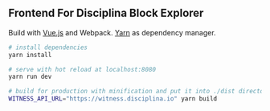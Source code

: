 ## Frontend For Disciplina Block Explorer

Build with [Vue.js](https://vuejs.org/) and Webpack.
[Yarn](https://yarnpkg.com/) as dependency manager.

``` bash
# install dependencies
yarn install

# serve with hot reload at localhost:8080
yarn run dev

# build for production with minification and put it into ./dist directory
WITNESS_API_URL="https://witness.disciplina.io" yarn build
```
